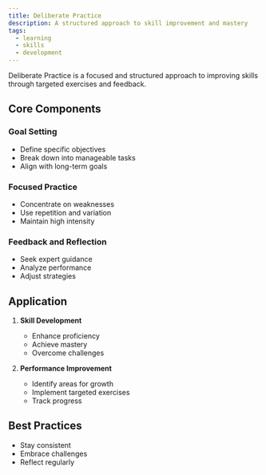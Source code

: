 ```yaml
---
title: Deliberate Practice
description: A structured approach to skill improvement and mastery
tags:
  - learning
  - skills
  - development
---
```


Deliberate Practice is a focused and structured approach to improving skills through targeted exercises and feedback.

## Core Components

### Goal Setting
- Define specific objectives
- Break down into manageable tasks
- Align with long-term goals

### Focused Practice
- Concentrate on weaknesses
- Use repetition and variation
- Maintain high intensity

### Feedback and Reflection
- Seek expert guidance
- Analyze performance
- Adjust strategies

## Application

1. **Skill Development**
   - Enhance proficiency
   - Achieve mastery
   - Overcome challenges

2. **Performance Improvement**
   - Identify areas for growth
   - Implement targeted exercises
   - Track progress

## Best Practices
- Stay consistent
- Embrace challenges
- Reflect regularly
